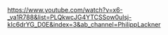 https://www.youtube.com/watch?v=x6-_va1R788&list=PLQkwcJG4YTCSSow0ulsj-kIc6drYG_D0E&index=3&ab_channel=PhilippLackner
